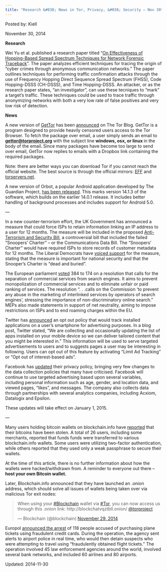 ```yaml
---
title: "Research &#038; News in Tor, Privacy, &#038; Security – Nov 30th, 2014"
---
```


Posted by: Kiell

<span>November 30, 2014</span>

<p><strong>Research</strong></p>
<p>Wei Yu et al. published a research paper titled “<a href="http://dx.doi.org/10.2991/ijndc.2013.1.3.3">On Effectiveness of Hopping-Based Spread Spectrum Techniques for Network Forensic Traceback</a>”. The paper analyzes efficient techniques for tracing the origin of “cyber crimes through anonymous communication networks.” The paper outlines techniques for performing traffic confirmation attacks through the use of Frequency Hopping Direct Sequence Spread Spectrum (FHSS), Code Hopping-DSSS (CH-DSSS), and Time Hopping-DSSS. An attacker, or as the research paper states, “an investigator”, can use these tecniques to “mark” a target&#8217;s traffic. These techniques could be used to trace traffic through anonymizing networks with both a very low rate of false positives and very low risk of detection.</p>
<p><strong>News</strong></p>
<p>A new version of <a href="https://www.torproject.org/projects/gettor.html">GetTor</a> has been <a href="https://blog.torproject.org/blog/say-hi-new-gettor">announced</a> on The Tor Blog. GetTor is a program designed to provide heavily censored users access to the Tor Browser. To fetch the package over email, a user simply sends an email to <a href="mailto:gettor@torproject.org"><strong>gettor@torproject.org</strong></a> with the subject line <strong>windows, osx, or linux </strong>in the body of the email<strong>. </strong>Since many packages have become too large to send over email, GetTor now replies to emails with a Dropbox link containing the required packages.</p>
<p>Note: there are better ways you can download Tor if you cannot reach the official website. The best source is through the official mirrors: <a href="https://tor.eff.org/projects/torbrowser.html.en">EFF</a> and <a href="https://www.torservers.net/mirrors/torproject.org/projects/torbrowser.html.en">torservers.net</a>.</p>
<p>A new version of Orbot, a popular Android application developed by The Guardian Project, <a href="https://lists.mayfirst.org/pipermail/guardian-dev/2014-November/004068.html">has been released</a>. This marks version 14.1.3 of the software, which builds on the earlier 14.0.1 release. It includes better handling of background processes and includes support for Android 5.0.</p>
<p>&#8212;</p>
<p>In a new counter-terrorism effort, the UK Government has announced a measure that could force ISPs to retain information linking an IP address to a user for 12 months. The measure will be included in the proposed <a href="http://www.publications.parliament.uk/pa/bills/cbill/2014-2015/0127/cbill_2014-20150127_en_1.htm">Anti-Terrorism and Security Bill</a>, a controversial bill that included the failed “Snoopers&#8217; Charter” – or the Communications Data Bill. The “Snoopers&#8217; Charter” would have required ISPs to store records of customer metadata for 12 months. The Liberal Democrats have <a href="http://www.libdems.org.uk/snoopers-charter-dead-and-buried">voiced support</a> for the measure, stating that the measure is important for national security and that the Snooper&#8217;s Charter is “dead and buried”.</p>
<p>The European parliament <a href="http://www.europarl.europa.eu/news/en/news-room/content/20141125IPR80501/html/MEPs-zero-in-on-internet-search-companies-and-clouds">voted</a> 384 to 174 on a resolution that calls for the separation of commercial services from search engines. It aims to prevent monopolization of commercial services and to eliminate unfair or paid ranking of services. The resolution “. . .calls on the Commission &#8216;to prevent any abuse in the marketing of interlinked services by operators of search engines&#8217;, stressing the importance of non-discriminatory online search.” MEPs also made statements in support of net neutrality, aiming to impose restrictions on ISPs and to end roaming charges within the EU.</p>
<p>Twitter has <a href="https://support.twitter.com/articles/20172069">announced</a> an opt out policy that would track installed applications on a user&#8217;s smartphone for advertising purposes. In a blog post, Twitter stated, “We are collecting and occasionally updating the list of apps installed on your mobile device so we can deliver tailored content that you might be interested in.” This information will be used to serve targeted advertisements to users and to suggests pages a user may be interesting in following. Users can opt out of this feature by activating “Limit Ad Tracking” or “Opt out of interest-based ads”.</p>
<p>Facebook has <a href="https://www.facebook.com/about/terms-updates">updated</a> their privacy policy, bringing very few changes to the data collection policies that many have criticised. Facebook will continue to use targeted advertising based upon several variables, including personal information such as age, gender, and location data, and viewed pages, “likes”, and messages. The company also collects data through partnerships with several analytics companies, including Acxiom, Datalogix and Epsilon.</p>
<p>These updates will take effect on January 1, 2015.</p>
<p>&#8212;</p>
<p>Many users holding bitcoin wallets on blockchain.info have <a href="https://www.reddit.com/r/Bitcoin/comments/2nkias/this_is_a_list_of_rbitcoin_users_who_had_their/">reported</a> that their bitcoins have been stolen. A total of 26 users, including some merchants, reported that funds funds were transferred to various blockchain.info wallets. Some users were utilizing two-factor authentication, while others reported that they used only a weak passphrase to secure their wallets.</p>
<p>At the time of this article, there is no further information about how the wallets were hacked/withdrawn from. A reminder to everyone out there – <strong>host your own Bitcoin wallet.</strong></p>
<p>Later, Blockchain.info announced that they have launched an .onion address, which should solve all issues of wallets being taken over via malicious Tor exit nodes:</p>
<blockquote class="twitter-tweet" width="550">
<p>When using your <a href="https://twitter.com/hashtag/Blockchain?src=hash">#Blockchain</a> wallet via <a href="https://twitter.com/hashtag/Tor?src=hash">#Tor</a>, you can now access us through this .onion link: http://blockchatvqztbll.onion/ <a href="https://twitter.com/torproject">@torproject</a></p>
<p>&mdash; Blockchain (@blockchain) <a href="https://twitter.com/blockchain/status/538719868292706304">November 29, 2014</a></p></blockquote>
<p><script async src="//platform.twitter.com/widgets.js" charset="utf-8"></script></p>
<p>Europol <a href="https://www.europol.europa.eu/content/118-arrested-global-action-against-online-fraudsters-airline-sector">announced the arrest</a> of 118 people accused of purchasing plane tickets using fraudulent credit cards. During the operation, the agency sent alerts to airport police in real time, who would then detain suspects who were attempting to travel using “fraudulently obtained flight tickets.” The operation involved 45 law enforcement agencies around the world, involved several bank networks, and included 60 airlines and 80 airports.</p>

Updated: 2014-11-30    
